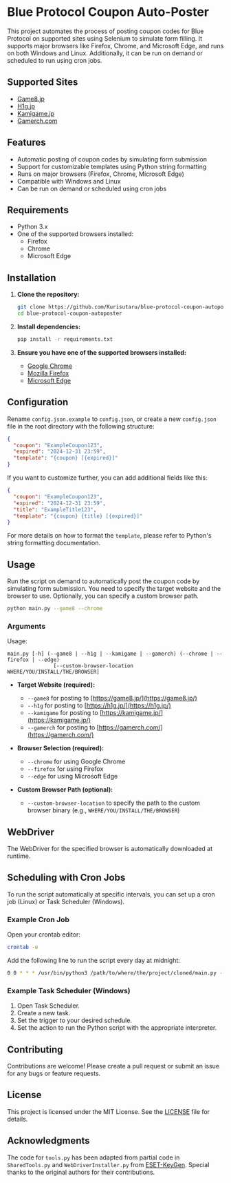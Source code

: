 # Blue Protocol Coupon Auto-Poster

This project automates the process of posting coupon codes for Blue Protocol on supported sites using Selenium to simulate form filling. It supports major browsers like Firefox, Chrome, and Microsoft Edge, and runs on both Windows and Linux. Additionally, it can be run on demand or scheduled to run using cron jobs.

## Supported Sites
- [Game8.jp](https://game8.jp/)
- [H1g.jp](https://h1g.jp/)
- [Kamigame.jp](https://kamigame.jp/)
- [Gamerch.com](https://gamerch.com/)

## Features
- Automatic posting of coupon codes by simulating form submission
- Support for customizable templates using Python string formatting
- Runs on major browsers (Firefox, Chrome, Microsoft Edge)
- Compatible with Windows and Linux
- Can be run on demand or scheduled using cron jobs

## Requirements
- Python 3.x
- One of the supported browsers installed:
  - Firefox
  - Chrome
  - Microsoft Edge

## Installation

1. **Clone the repository:**
   ```bash
   git clone https://github.com/Kurisutaru/blue-protocol-coupon-autoposter.git
   cd blue-protocol-coupon-autoposter
   ```

2. **Install dependencies:**
   ```bash
   pip install -r requirements.txt
   ```

3. **Ensure you have one of the supported browsers installed:**
   - [Google Chrome](https://www.google.com/chrome/)
   - [Mozilla Firefox](https://www.mozilla.org/firefox/new/)
   - [Microsoft Edge](https://www.microsoft.com/edge)

## Configuration

Rename `config.json.example` to `config.json`, or create a new `config.json` file in the root directory with the following structure:

```json
{
  "coupon": "ExampleCoupon123",
  "expired": "2024-12-31 23:59",
  "template": "{coupon} [{expired}]"
}
```

If you want to customize further, you can add additional fields like this:

```json
{
  "coupon": "ExampleCoupon123",
  "expired": "2024-12-31 23:59",
  "title": "ExampleTitle123",
  "template": "{coupon} {title} [{expired}]"
}
```

For more details on how to format the `template`, please refer to Python's string formatting documentation.

## Usage

Run the script on demand to automatically post the coupon code by simulating form submission. You need to specify the target website and the browser to use. Optionally, you can specify a custom browser path.

```bash
python main.py --game8 --chrome
```

### Arguments

Usage:
```plaintext
main.py [-h] (--game8 | --h1g | --kamigame | --gamerch) (--chrome | --firefox | --edge)
               [--custom-browser-location WHERE/YOU/INSTALL/THE/BROWSER]
```

- **Target Website (required):**
  - `--game8` for posting to [https://game8.jp/](https://game8.jp/)
  - `--h1g` for posting to [https://h1g.jp/](https://h1g.jp/)
  - `--kamigame` for posting to [https://kamigame.jp/](https://kamigame.jp/)
  - `--gamerch` for posting to [https://gamerch.com/](https://gamerch.com/)

- **Browser Selection (required):**
  - `--chrome` for using Google Chrome
  - `--firefox` for using Firefox
  - `--edge` for using Microsoft Edge

- **Custom Browser Path (optional):**
  - `--custom-browser-location` to specify the path to the custom browser binary (e.g., `WHERE/YOU/INSTALL/THE/BROWSER`)

## WebDriver

The WebDriver for the specified browser is automatically downloaded at runtime.

## Scheduling with Cron Jobs

To run the script automatically at specific intervals, you can set up a cron job (Linux) or Task Scheduler (Windows).

### Example Cron Job

Open your crontab editor:

```bash
crontab -e
```

Add the following line to run the script every day at midnight:

```bash
0 0 * * * /usr/bin/python3 /path/to/where/the/project/cloned/main.py --game8 --chrome
```

### Example Task Scheduler (Windows)

1. Open Task Scheduler.
2. Create a new task.
3. Set the trigger to your desired schedule.
4. Set the action to run the Python script with the appropriate interpreter.

## Contributing

Contributions are welcome! Please create a pull request or submit an issue for any bugs or feature requests.

## License

This project is licensed under the MIT License. See the [LICENSE](LICENSE) file for details.

## Acknowledgments

The code for `tools.py` has been adapted from partial code in `SharedTools.py` and `WebDriverInstaller.py` from [ESET-KeyGen](https://github.com/rzc0d3r/ESET-KeyGen). Special thanks to the original authors for their contributions.